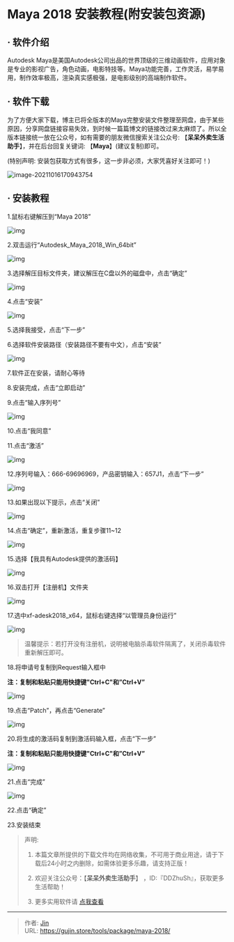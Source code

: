 # Maya 2018 安装教程(附安装包资源)


## · 软件介绍
Autodesk Maya是美国Autodesk公司出品的世界顶级的三维动画软件，应用对象是专业的影视广告，角色动画，电影特技等。Maya功能完善，工作灵活，易学易用，制作效率极高，渲染真实感极强，是电影级别的高端制作软件。

## · 软件下载
为了方便大家下载，博主已将全版本的Maya完整安装文件整理至网盘，由于某些原因，分享网盘链接容易失效，到时候一篇篇博文的链接改过来太麻烦了。所以全版本链接统一放在公众号，如有需要的朋友微信搜索关注公众号: 【**呆呆外卖生活助手**】，并在后台回复关键词: 【**Maya**】(建议复制)即可。

(特别声明: 安装包获取方式有很多，这一步非必须，大家凭喜好关注即可！)

![image-20211016170943754](https://img.gujin.store/img/image-20211016170943754.png)

## · 安装教程

1.鼠标右键解压到“Maya 2018”

![img](https://img.gujin.store/img/v2-1e6c2cd62bdf99677339ffdc81daf17a_720w.png)



2.双击运行“Autodesk_Maya_2018_Win_64bit”

![img](https://img.gujin.store/img/v2-7c7b8048119c5e375ceb8234d7055c22_720w.png)



3.选择解压目标文件夹，建议解压在C盘以外的磁盘中，点击“确定”

![img](https://img.gujin.store/img/v2-bd6bf18869d2cbd59d2a23706944309a_720w.png)



4.点击“安装”

![img](https://img.gujin.store/img/v2-8550505ef1c01c7f313516a0be152824_720w.png)

5.选择我接受，点击“下一步”

6.选择软件安装路径（安装路径不要有中文），点击“安装”

![img](https://img.gujin.store/img/v2-7c2e27ab76f1d695aad1e858e8605d66_720w.png)

7.软件正在安装，请耐心等待

8.安装完成，点击“立即启动”

9.点击“输入序列号”

![img](https://img.gujin.store/img/v2-59e8393b31386eadd2286f003ba7e630_720w.png)

10.点击“我同意”

11.点击“激活”

![img](https://img.gujin.store/img/v2-2641cf9032db213821f5aae2e4728008_720w.png)

12.序列号输入：666-69696969，产品密钥输入：657J1，点击“下一步”

![img](https://img.gujin.store/img/v2-a910f72963240c3b6252469aab2093ab_720w.png)

13.如果出现以下提示，点击“关闭”

![img](https://img.gujin.store/img/v2-6223d5cd55f268d5b03b699020e55a39_720w.png)

14.点击“确定”，重新激活，重复步骤11~12

![img](https://img.gujin.store/img/v2-6feeb0b036d32fa8603e0e2896cc0bd9_720w.png)

15.选择【我具有Autodesk提供的激活码】

![img](https://img.gujin.store/img/v2-d48384afbae3cd936554fed07c5fd8b5_720w.png)

16.双击打开【注册机】文件夹

![img](https://img.gujin.store/img/v2-61e076b7e4b12f46185c663b742c7e1e_720w.png)

17.选中xf-adesk2018_x64，鼠标右键选择“以管理员身份运行”

![img](https://img.gujin.store/img/v2-53107d801453250603cd91655b940d92_720w.png)



> 温馨提示：若打开没有注册机，说明被电脑杀毒软件隔离了，关闭杀毒软件重新解压即可。

18.将申请号复制到Request输入框中

**注：复制和粘贴只能用快捷键"Ctrl+C"和”Ctrl+V”**

![img](https://img.gujin.store/img/v2-06315b9f7ea87cc1deb6d26ba18f6e54_720w.png)



19.点击“Patch”，再点击“Generate”

![img](https://img.gujin.store/img/v2-5b8f7e2ab9ae751aca05a6adf91f587d_720w.png)

20.将生成的激活码复制到激活码输入框，点击“下一步”

**注：复制和粘贴只能用快捷键"Ctrl+C"和”Ctrl+V”**

![img](https://img.gujin.store/img/v2-2aa3768550043b31bdad57c78edaa64b_720w.png)



21.点击“完成”

![img](https://img.gujin.store/img/v2-9682ad7c027462195f69504b9f2053f7_720w.png)

22.点击“确定”



23.安装结束




> 声明: 
>
> 1. 本篇文章所提供的下载文件均在网络收集，不可用于商业用途，请于下载后24小时之内删除，如需体验更多乐趣，请支持正版！
>
> 2. 欢迎关注公众号：【**呆呆外卖生活助手**】 ，ID:『DDZhuSh』，获取更多生活帮助！
>
> 3. 更多实用软件请  [点我查看](/tools)

---

> 作者: [Jin](https://img.gujin.store/img/favicon.ico)  
> URL: https://gujin.store/tools/package/maya-2018/  

